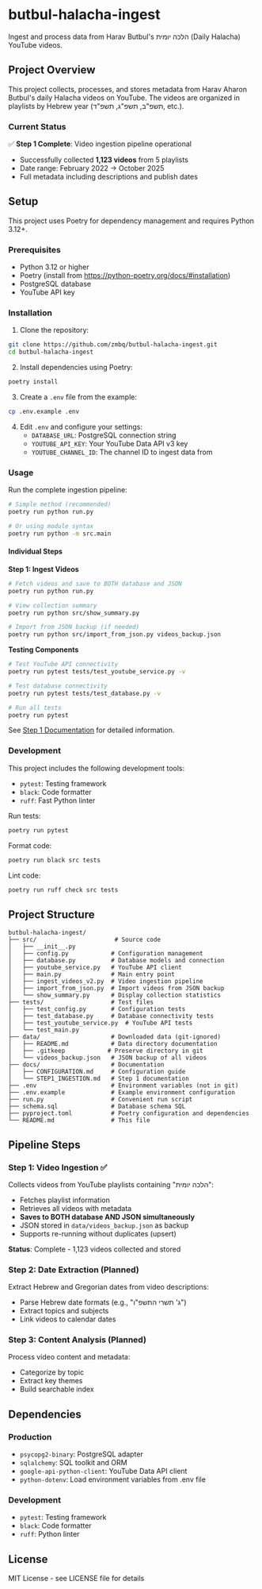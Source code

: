 # butbul-halacha-ingest

Ingest and process data from Harav Butbul's הלכה יומית (Daily Halacha) YouTube videos.

## Project Overview

This project collects, processes, and stores metadata from Harav Aharon Butbul's daily Halacha videos on YouTube. The videos are organized in playlists by Hebrew year (תשפ"ב, תשפ"ג, תשפ"ד, etc.).

### Current Status

✅ **Step 1 Complete**: Video ingestion pipeline operational
- Successfully collected **1,123 videos** from 5 playlists
- Date range: February 2022 → October 2025
- Full metadata including descriptions and publish dates

## Setup

This project uses Poetry for dependency management and requires Python 3.12+.

### Prerequisites

- Python 3.12 or higher
- Poetry (install from https://python-poetry.org/docs/#installation)
- PostgreSQL database
- YouTube API key

### Installation

1. Clone the repository:
```bash
git clone https://github.com/zmbq/butbul-halacha-ingest.git
cd butbul-halacha-ingest
```

2. Install dependencies using Poetry:
```bash
poetry install
```

3. Create a `.env` file from the example:
```bash
cp .env.example .env
```

4. Edit `.env` and configure your settings:
   - `DATABASE_URL`: PostgreSQL connection string
   - `YOUTUBE_API_KEY`: Your YouTube Data API v3 key
   - `YOUTUBE_CHANNEL_ID`: The channel ID to ingest data from

### Usage

Run the complete ingestion pipeline:
```bash
# Simple method (recommended)
poetry run python run.py

# Or using module syntax
poetry run python -m src.main
```

#### Individual Steps

**Step 1: Ingest Videos**
```bash
# Fetch videos and save to BOTH database and JSON
poetry run python run.py

# View collection summary
poetry run python src/show_summary.py

# Import from JSON backup (if needed)
poetry run python src/import_from_json.py videos_backup.json
```

**Testing Components**
```bash
# Test YouTube API connectivity
poetry run pytest tests/test_youtube_service.py -v

# Test database connectivity  
poetry run pytest tests/test_database.py -v

# Run all tests
poetry run pytest
```

See [Step 1 Documentation](docs/STEP1_INGESTION.md) for detailed information.

### Development

This project includes the following development tools:
- `pytest`: Testing framework
- `black`: Code formatter
- `ruff`: Fast Python linter

Run tests:
```bash
poetry run pytest
```

Format code:
```bash
poetry run black src tests
```

Lint code:
```bash
poetry run ruff check src tests
```

## Project Structure

```
butbul-halacha-ingest/
├── src/                      # Source code
│   ├── __init__.py
│   ├── config.py            # Configuration management
│   ├── database.py          # Database models and connection
│   ├── youtube_service.py   # YouTube API client
│   ├── main.py              # Main entry point
│   ├── ingest_videos_v2.py  # Video ingestion pipeline
│   ├── import_from_json.py  # Import videos from JSON backup
│   └── show_summary.py      # Display collection statistics
├── tests/                   # Test files
│   ├── test_config.py       # Configuration tests
│   ├── test_database.py     # Database connectivity tests
│   ├── test_youtube_service.py  # YouTube API tests
│   └── test_main.py
├── data/                    # Downloaded data (git-ignored)
│   ├── README.md            # Data directory documentation
│   ├── .gitkeep            # Preserve directory in git
│   └── videos_backup.json   # JSON backup of all videos
├── docs/                    # Documentation
│   ├── CONFIGURATION.md     # Configuration guide
│   └── STEP1_INGESTION.md   # Step 1 documentation
├── .env                     # Environment variables (not in git)
├── .env.example             # Example environment configuration
├── run.py                   # Convenient run script
├── schema.sql               # Database schema SQL
├── pyproject.toml           # Poetry configuration and dependencies
└── README.md                # This file
```

## Pipeline Steps

### Step 1: Video Ingestion ✅

Collects videos from YouTube playlists containing "הלכה יומית":
- Fetches playlist information
- Retrieves all videos with metadata  
- **Saves to BOTH database AND JSON simultaneously**
- JSON stored in `data/videos_backup.json` as backup
- Supports re-running without duplicates (upsert)

**Status**: Complete - 1,123 videos collected and stored

### Step 2: Date Extraction (Planned)

Extract Hebrew and Gregorian dates from video descriptions:
- Parse Hebrew date formats (e.g., "ג' תשרי התשפ"ו")
- Extract topics and subjects
- Link videos to calendar dates

### Step 3: Content Analysis (Planned)

Process video content and metadata:
- Categorize by topic
- Extract key themes
- Build searchable index

## Dependencies

### Production
- `psycopg2-binary`: PostgreSQL adapter
- `sqlalchemy`: SQL toolkit and ORM
- `google-api-python-client`: YouTube Data API client
- `python-dotenv`: Load environment variables from .env file

### Development
- `pytest`: Testing framework
- `black`: Code formatter
- `ruff`: Python linter

## License

MIT License - see LICENSE file for details
